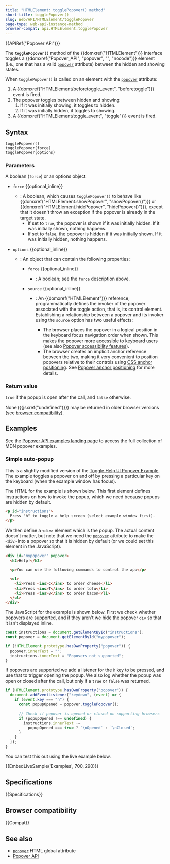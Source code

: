 ```yaml
---
title: "HTMLElement: togglePopover() method"
short-title: togglePopover()
slug: Web/API/HTMLElement/togglePopover
page-type: web-api-instance-method
browser-compat: api.HTMLElement.togglePopover
---
```


{{APIRef("Popover API")}}

The **`togglePopover()`** method of the {{domxref("HTMLElement")}} interface toggles a {{domxref("Popover_API", "popover", "", "nocode")}} element (i.e., one that has a valid [`popover`](/en-US/docs/Web/HTML/Global_attributes/popover) attribute) between the hidden and showing states.

When `togglePopover()` is called on an element with the [`popover`](/en-US/docs/Web/HTML/Global_attributes/popover) attribute:

1. A {{domxref("HTMLElement/beforetoggle_event", "beforetoggle")}} event is fired.
2. The popover toggles between hidden and showing:
   1. If it was initially showing, it toggles to hidden.
   2. If it was initially hidden, it toggles to showing.
3. A {{domxref("HTMLElement/toggle_event", "toggle")}} event is fired.

## Syntax

```js-nolint
togglePopover()
togglePopover(force)
togglePopover(options)
```

### Parameters

A boolean (`force`) or an options object:

- `force` {{optional_inline}}
  - : A boolean, which causes `togglePopover()` to behave like {{domxref("HTMLElement.showPopover", "showPopover()")}} or {{domxref("HTMLElement.hidePopover", "hidePopover()")}}, except that it doesn't throw an exception if the popover is already in the target state.
    - If set to `true`, the popover is shown if it was initially hidden. If it was initially shown, nothing happens.
    - If set to `false`, the popover is hidden if it was initially shown. If it was initially hidden, nothing happens.
- `options` {{optional_inline}}

  - : An object that can contain the following properties:

    - `force` {{optional_inline}}
      - : A boolean; see the `force` description above.
    - `source` {{optional_inline}}

      - : An {{domxref("HTMLElement")}} reference; programmatically defines the invoker of the popover associated with the toggle action, that is, its control element. Establishing a relationship between a popover and its invoker using the `source` option has two useful effects:

        - The browser places the popover in a logical position in the keyboard focus navigation order when shown. This makes the popover more accessible to keyboard users (see also [Popover accessibility features](/en-US/docs/Web/API/Popover_API/Using#popover_accessibility_features)).
        - The browser creates an implicit anchor reference between the two, making it very convenient to position popovers relative to their controls using [CSS anchor positioning](/en-US/docs/Web/CSS/CSS_anchor_positioning). See [Popover anchor positioning](/en-US/docs/Web/API/Popover_API/Using#popover_anchor_positioning) for more details.

### Return value

`true` if the popup is open after the call, and `false` otherwise.

None ({{jsxref("undefined")}}) may be returned in older browser versions (see [browser compatibility](#browser_compatibility)).

## Examples

See the [Popover API examples landing page](https://mdn.github.io/dom-examples/popover-api/) to access the full collection of MDN popover examples.

### Simple auto-popup

This is a slightly modified version of the [Toggle Help UI Popover Example](https://mdn.github.io/dom-examples/popover-api/toggle-help-ui/).
The example toggles a popover on and off by pressing a particular key on the keyboard (when the example window has focus).

The HTML for the example is shown below.
This first element defines instructions on how to invoke the popup, which we need because popups are hidden by default.

```html
<p id="instructions">
  Press "h" to toggle a help screen (select example window first).
</p>
```

We then define a `<div>` element which is the popup.
The actual content doesn't matter, but note that we need the [`popover`](/en-US/docs/Web/HTML/Global_attributes/popover) attribute to make the `<div>` into a popover so that it is hidden by default (or we could set this element in the JavaScript).

```html
<div id="mypopover" popover>
  <h2>Help!</h2>

  <p>You can use the following commands to control the app</p>

  <ul>
    <li>Press <ins>C</ins> to order cheese</li>
    <li>Press <ins>T</ins> to order tofu</li>
    <li>Press <ins>B</ins> to order bacon</li>
  </ul>
</div>
```

The JavaScript for the example is shown below.
First we check whether popovers are supported, and if they aren't we hide the popover `div` so that it isn't displayed inline.

```js
const instructions = document.getElementById("instructions");
const popover = document.getElementById("mypopover");

if (!HTMLElement.prototype.hasOwnProperty("popover")) {
  popover.innerText = "";
  instructions.innerText = "Popovers not supported";
}
```

If popovers are supported we add a listener for the `h` key to be pressed, and use that to trigger opening the popup.
We also log whether the popup was open or closed after the call, but only if a `true` or `false` was returned.

```js
if (HTMLElement.prototype.hasOwnProperty("popover")) {
  document.addEventListener("keydown", (event) => {
    if (event.key === "h") {
      const popupOpened = popover.togglePopover();

      // Check if popover is opened or closed on supporting browsers
      if (popupOpened !== undefined) {
        instructions.innerText +=
          popupOpened === true ? `\nOpened` : `\nClosed`;
      }
    }
  });
}
```

You can test this out using the live example below.

{{EmbedLiveSample('Examples', 700, 290)}}

## Specifications

{{Specifications}}

## Browser compatibility

{{Compat}}

## See also

- [`popover`](/en-US/docs/Web/HTML/Global_attributes/popover) HTML global attribute
- [Popover API](/en-US/docs/Web/API/Popover_API)
